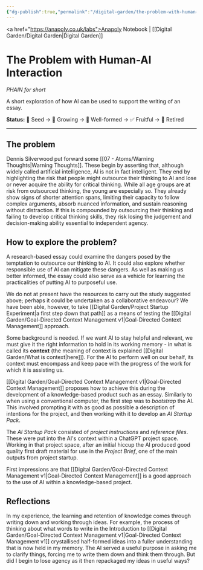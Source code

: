 ```yaml
---
{"dg-publish":true,"permalink":"/digital-garden/the-problem-with-human-ai-interaction/","created":"2025-08-12T08:21:58.194+01:00","updated":"2025-08-26T15:01:57.321+01:00"}
---
```


<a href="https://anapoly.co.uk/labs">Anapoly Notebook</a> | [[Digital Garden/Digital Garden\|Digital Garden]] 

# The Problem with Human-AI Interaction
*PHAIN for short* 

A short exploration of how AI can be used to support the writing of an essay.

**Status:** 🔸 Seed → 🔸 Growing → 🔸 Well-formed → ✅ Fruitful → 🔸 Retired

---
## The problem

Dennis Silverwood put forward some [[07 - Atoms/Warning Thoughts\|Warning Thoughts]]. These begin by asserting that, although widely called artificial intelligence, AI is not in fact intelligent. They end by highlighting the risk that people might outsource their thinking to AI and lose or never acquire the ability for critical thinking. While all age groups are at risk from outsourced thinking, the young are especially so. They already show signs of shorter attention spans, limiting their capacity to follow complex arguments, absorb nuanced information, and sustain reasoning without distraction. If this is compounded by outsourcing their thinking and failing to develop critical thinking skills, they risk losing the judgement and decision-making ability essential to independent agency.

## How to explore the problem?

A research-based essay could examine the dangers posed by the temptation to outsource our thinking to AI. It could also explore whether responsible use of AI can mitigate these dangers. As well as making us better informed, the essay could also serve as a vehicle for learning the practicalities of putting AI to purposeful use. 

We do not at present have the resources to carry out the study suggested above; perhaps it could be undertaken as a collaborative endeavour? We have been able, however, to take [[Digital Garden/Project Startup Experiment\|a first step down that path]] as a means of testing the [[Digital Garden/Goal-Directed Context Management v1\|Goal-Directed Context Management]] approach. 

Some background is needed.  If we want AI to stay helpful and relevant, we must give it the right information to hold in its working memory - in what is called its **context** (the meaning of context is explained [[Digital Garden/What is context\|here]]). For the AI to perform well on our behalf, its context must encompass and keep pace with the progress of the work for which it is assisting us. 

[[Digital Garden/Goal-Directed Context Management v1\|Goal-Directed Context Management]] proposes how to achieve this during the development of a knowledge-based product such as an essay. Similarly to when using a conventional computer, the first step was to *bootstrap* the AI. This involved prompting it with as good as possible a description of intentions for the project, and then working with it to develop an *AI Startup Pack*. 

The *AI Startup Pack* consisted of *project instructions* and *reference files*. These were put into the AI's context within a ChatGPT project space. Working in that project space, after an initial hiccup the AI produced good quality first draft material for use in the *Project Brief*, one of the main outputs from project startup. 

First impressions are that [[Digital Garden/Goal-Directed Context Management v1\|Goal-Directed Context Management]] is a good approach to the use of AI within a knowledge-based project.

## Reflections

In my experience, the learning and retention of knowledge comes through writing down and working through ideas. For example, the process of thinking about what words to write in the Introduction to [[Digital Garden/Goal-Directed Context Management v1\|Goal-Directed Context Management v1]] crystallised half-formed ideas into a fuller understanding that is now held in my memory. The AI served a useful purpose in asking me to clarify things, forcing me to write them down and think them through. But did I begin to lose agency as it then repackaged my ideas in useful ways?